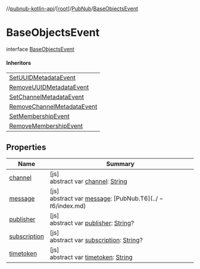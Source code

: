 //[pubnub-kotlin-api](../../../../index.md)/[[root]](../../index.md)/[PubNub](../index.md)/[BaseObjectsEvent](index.md)

# BaseObjectsEvent

interface [BaseObjectsEvent](index.md)

#### Inheritors

| |
|---|
| [SetUUIDMetadataEvent](../-set-u-u-i-d-metadata-event/index.md) |
| [RemoveUUIDMetadataEvent](../-remove-u-u-i-d-metadata-event/index.md) |
| [SetChannelMetadataEvent](../-set-channel-metadata-event/index.md) |
| [RemoveChannelMetadataEvent](../-remove-channel-metadata-event/index.md) |
| [SetMembershipEvent](../-set-membership-event/index.md) |
| [RemoveMembershipEvent](../-remove-membership-event/index.md) |

## Properties

| Name | Summary |
|---|---|
| [channel](channel.md) | [js]<br>abstract var [channel](channel.md): [String](https://kotlinlang.org/api/latest/jvm/stdlib/kotlin-stdlib/kotlin/-string/index.html) |
| [message](message.md) | [js]<br>abstract var [message](message.md): [PubNub.T$6](../-t$6/index.md) |
| [publisher](publisher.md) | [js]<br>abstract var [publisher](publisher.md): [String](https://kotlinlang.org/api/latest/jvm/stdlib/kotlin-stdlib/kotlin/-string/index.html)? |
| [subscription](subscription.md) | [js]<br>abstract var [subscription](subscription.md): [String](https://kotlinlang.org/api/latest/jvm/stdlib/kotlin-stdlib/kotlin/-string/index.html)? |
| [timetoken](timetoken.md) | [js]<br>abstract var [timetoken](timetoken.md): [String](https://kotlinlang.org/api/latest/jvm/stdlib/kotlin-stdlib/kotlin/-string/index.html) |
